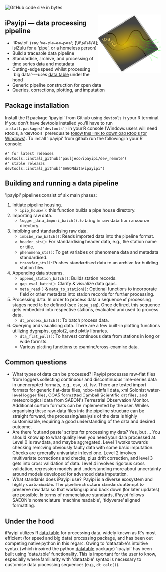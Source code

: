 <!-- badges: start -->
![GitHub code size in bytes](https://img.shields.io/github/languages/code-size/pauljeco/ipayipi?branch=dev_remote)
<!-- badges: end -->

<img align="right" width="40%" height="40%" src="https://github.com/pauljeco/ipayipi/blob/main/img/ipayipi_120.png">

## **iPayipi** — data processing pipeline

- 'iPayipi' (say 'ee-pie-ee-pea'; [\\ē\\p\\ī\\ē\\ˈē]; isiZulu for a 'pipe', or a homeless person)
- Build a traceable data pipeline
- Standardise, archive, and processing of time series data and metadata
- Cutting-edge speed whilst processing `big data'---uses [data.table](https://github.com/Rdatatable/data.table) under the hood
- Generic pipeline construction for open data
- Queries, corrections, plotting, and imputation

## Package installation

Install the R package 'ipayipi' from Github using `devtools` in your R terminal. If you don't have devtools installed you'll have to run `install.packages('devtools')` in your R console (Windows users will need Rtools, a 'devtools' prerequisite [follow this link to download Rtools for Windows](https://cran.r-project.org/bin/windows/Rtools/)). To install 'ipayipi' from github run the following in your R console:


```
#' for latest releases
devtools::install_github("pauljeco/ipayipi/dev_remote")
#' stable releases
devtools::install_github("SAEONdata/ipayipi")
```

## Building and running a data pipeline
'ipayipi' pipelines consist of six main phases:

1. Initiate pipeline housing.
    - `ipip_house()`: this function builds a pipe house directory.
2. Importing raw data.
    - `logger_data_import_batch()`: to bring in raw data from a source directory.
3. Imbibing and standardising raw data.
    - `imbibe_raw_batch()`: Reads imported data into the pipeline format.
    - `header_sts()`: For standardising header data, e.g., the station name or title.
    - `phenomena_sts()`: To get variables or phenomena data and metadata standardised.
    - `transfer_sts()`: Pushes standardised data to an archive for building station files.
4. Appending data streams.
    - `append_station_batch()`: Builds station records.
    - `gap_eval_batch()`: Clarify & visualize data gaps.
    - `meta_read()` & `meta_to_station()`: Optional functions to incorporate field or other metadata into station records for further processing.
5. Processing data.
    In order to process data a sequence of processing stages need to be defined (see `?pipe_seq`). Once defined, this sequence gets embedded into respective stations, evaluated and used to process data.
    - `dt_process_batch()`: To batch process data.
6. Querying and visualising data.
    There are a few built-in plotting functions utilizing dygraphs, ggplot2, and plotly libraries.
    - `dta_flat_pull()`: To harvest continuous data from stations in long or wide formats.
    - Various plotting functions to examine/cross-examine data.

## Common questions
 - What types of data can be processed? iPayipi processes raw-flat files from loggers collecting continuous and discontinuous time-series data in unencrypted formats, e.g., csv, txt, tsv. There are tested import formats for generic flat-data files, hobo-rainfall data, xml Solonist water-level logger files, COA5 formatted Cambell Scientific dat files, and meteorological data from SAEON's Terrestrial Observation Monitor. Additional custom formats can be implemented by the user.
 Whiles organising these raw-data files into the pipeline structure can be straight forward, the processing/analysis of the data is highly customisable, requiring a good understanding of the data and desired outcome.
 - Are there 'cut and paste' scripts for processing my data? Yes, but ...
 You should know up to what quality level you need your data processed at. Level 0 is raw data, and maybe aggregated. Level 1 works towards checking removing obviously faulty data with some basic imputation. Checks are generally univariate in level one. Level 2 involves multivariate corrections and checks, plus drift correction, and level 3 gets into cross validation of data. Level 4 involves rigorous cross validation, regression models and understanding more about uncertainty around models developed for advanced data imputation.
 - What standards does iPayipi use? iPayipi is a diverse ecosystem and highly customisable. The pipeline structure standards attempt to preserve raw data so that working up and back down (for later updates) are possible. In terms of nomenclature standards, iPayipi follows SAEON's nomenclature 'machine readable', 'tidyverse' aligned formatting. 

## Under the hood
iPayipi utilizes R [data.table](https://github.com/Rdatatable/data.table) for processing data, widely known as R's most efficient (for speed and big data) processing package, and has been out competing native python in this regard. Owing to 'data.table's intuitive syntax (which inspired the python [datatable](https://github.com/h2oai/datatable) package) 'ipayipi' has been built using 'data.table' functionality. This is important for the user to know, especially where familiarity with 'data.table' syntax is necessary to customise data processing sequences (e.g., `dt_calc()`).